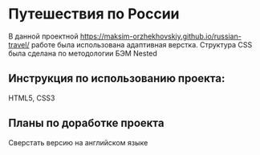 # Путешествия по России

В данной проектной https://maksim-orzhekhovskiy.github.io/russian-travel/ работе была использована адаптивная верстка. Структура CSS была сделана по методологии БЭМ Nested

## Инструкция по использованию проекта:

HTML5, CSS3

## Планы по доработке проекта

Сверстать версию на английском языке
